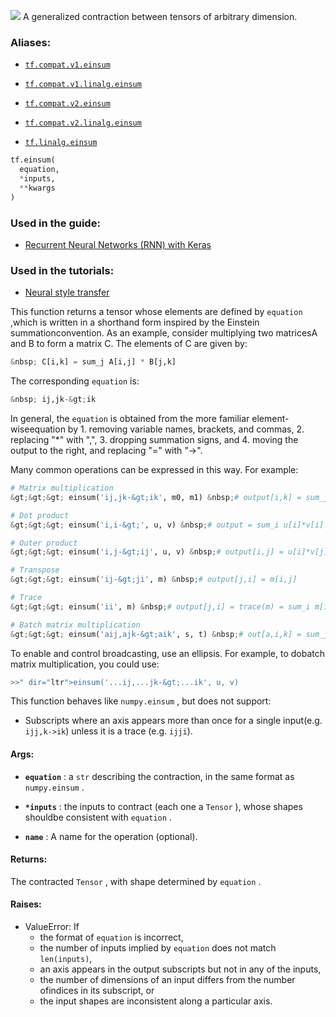 ![](https://tensorflow.google.cn/images/tf_logo_32px.png)
A generalized contraction between tensors of arbitrary dimension.

### Aliases:

- [ `tf.compat.v1.einsum` ](/api_docs/python/tf/einsum)

- [ `tf.compat.v1.linalg.einsum` ](/api_docs/python/tf/einsum)

- [ `tf.compat.v2.einsum` ](/api_docs/python/tf/einsum)

- [ `tf.compat.v2.linalg.einsum` ](/api_docs/python/tf/einsum)

- [ `tf.linalg.einsum` ](/api_docs/python/tf/einsum)


```python
tf.einsum(
  equation,
  *inputs,
  **kwargs
)

```


### Used in the guide:

- [Recurrent Neural Networks (RNN) with Keras](https://tensorflow.google.cn/guide/keras/rnn)

### Used in the tutorials:

- [Neural style transfer](https://tensorflow.google.cn/tutorials/generative/style_transfer)

This function returns a tensor whose elements are defined by  `equation` ,which is written in a shorthand form inspired by the Einstein summationconvention.  As an example, consider multiplying two matricesA and B to form a matrix C.  The elements of C are given by:


```python
&nbsp; C[i,k] = sum_j A[i,j] * B[j,k]

```


The corresponding  `equation`  is:


```python
&nbsp; ij,jk-&gt;ik

```


In general, the  `equation`  is obtained from the more familiar element-wiseequation by  1. removing variable names, brackets, and commas,  2. replacing "*" with ",",  3. dropping summation signs, and  4. moving the output to the right, and replacing "=" with "-&gt;".

Many common operations can be expressed in this way.  For example:


```python
# Matrix multiplication
&gt;&gt;&gt; einsum('ij,jk-&gt;ik', m0, m1) &nbsp;# output[i,k] = sum_j m0[i,j] * m1[j, k]

# Dot product
&gt;&gt;&gt; einsum('i,i-&gt;', u, v) &nbsp;# output = sum_i u[i]*v[i]

# Outer product
&gt;&gt;&gt; einsum('i,j-&gt;ij', u, v) &nbsp;# output[i,j] = u[i]*v[j]

# Transpose
&gt;&gt;&gt; einsum('ij-&gt;ji', m) &nbsp;# output[j,i] = m[i,j]

# Trace
&gt;&gt;&gt; einsum('ii', m) &nbsp;# output[j,i] = trace(m) = sum_i m[i, i]

# Batch matrix multiplication
&gt;&gt;&gt; einsum('aij,ajk-&gt;aik', s, t) &nbsp;# out[a,i,k] = sum_j s[a,i,j] * t[a, j, k]

```


To enable and control broadcasting, use an ellipsis.  For example, to dobatch matrix multiplication, you could use:


```python
>>" dir="ltr">einsum('...ij,...jk-&gt;...ik', u, v)
```


This function behaves like  `numpy.einsum` , but does not support:

- Subscripts where an axis appears more than once for a single input(e.g. <code translate="no" dir="ltr">ijj,k-&gt;ik</code>) unless it is a trace (e.g. <code translate="no" dir="ltr">ijji</code>).
#### Args:

- **`equation`** : a  `str`  describing the contraction, in the same format as `numpy.einsum` .

- **`*inputs`** : the inputs to contract (each one a  `Tensor` ), whose shapes shouldbe consistent with  `equation` .

- **`name`** : A name for the operation (optional).

#### Returns:

The contracted  `Tensor` , with shape determined by  `equation` .

#### Raises:

- ValueError</code></b>: If<ul><li>the format of <code translate="no" dir="ltr">equation</code> is incorrect,</li><li>the number of inputs implied by <code translate="no" dir="ltr">equation</code> does not match <code translate="no" dir="ltr">len(inputs)</code>,</li><li>an axis appears in the output subscripts but not in any of the inputs,</li><li>the number of dimensions of an input differs from the number ofindices in its subscript, or</li><li>the input shapes are inconsistent along a particular axis.